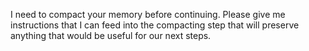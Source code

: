 I need to compact your memory before continuing.  Please give me instructions that I can feed into the compacting step that will preserve anything that would be useful for our next steps.
